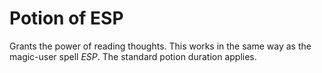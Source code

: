 # Potion of ESP

Grants the power of reading thoughts. This works in the same way as the magic-user spell *ESP*. The standard potion duration applies.